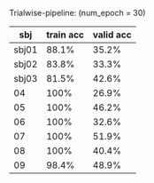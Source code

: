 Trialwise-pipeline: (num_epoch = 30)

| sbj  | train acc | valid acc |
| ---- | --------- | ----------|
| sbj01 | 88.1% | 35.2% |
| sbj02 | 83.8% | 33.3% |
| sbj03 | 81.5% | 42.6% |
| 04 | 100% | 26.9% |
| 05 | 100% | 46.2% |
| 06 | 100% | 32.6% |
| 07 | 100% | 51.9% |
| 08 | 100% | 40.4% |
| 09 | 98.4% | 48.9% |
